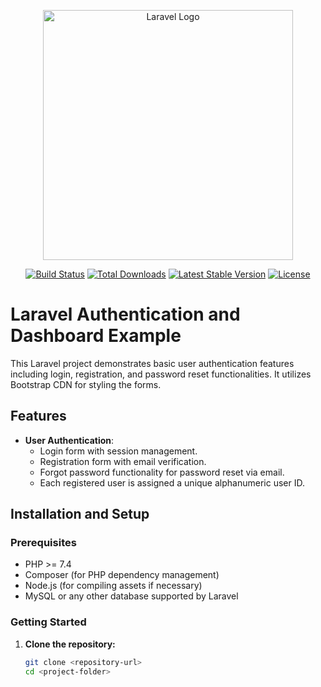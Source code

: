 <p align="center"><a href="https://laravel.com" target="_blank"><img src="https://raw.githubusercontent.com/laravel/art/master/logo-lockup/5%20SVG/2%20CMYK/1%20Full%20Color/laravel-logolockup-cmyk-red.svg" width="400" alt="Laravel Logo"></a></p>

<p align="center">
<a href="https://github.com/laravel/framework/actions"><img src="https://github.com/laravel/framework/workflows/tests/badge.svg" alt="Build Status"></a>
<a href="https://packagist.org/packages/laravel/framework"><img src="https://img.shields.io/packagist/dt/laravel/framework" alt="Total Downloads"></a>
<a href="https://packagist.org/packages/laravel/framework"><img src="https://img.shields.io/packagist/v/laravel/framework" alt="Latest Stable Version"></a>
<a href="https://packagist.org/packages/laravel/framework"><img src="https://img.shields.io/packagist/l/laravel/framework" alt="License"></a>
</p>

# Laravel Authentication and Dashboard Example

This Laravel project demonstrates basic user authentication features including login, registration, and password reset functionalities. It utilizes Bootstrap CDN for styling the forms.

## Features

- **User Authentication**:
  - Login form with session management.
  - Registration form with email verification.
  - Forgot password functionality for password reset via email.
  - Each registered user is assigned a unique alphanumeric user ID.

## Installation and Setup

### Prerequisites

- PHP >= 7.4
- Composer (for PHP dependency management)
- Node.js (for compiling assets if necessary)
- MySQL or any other database supported by Laravel

### Getting Started

1. **Clone the repository:**

   ```bash
   git clone <repository-url>
   cd <project-folder>
